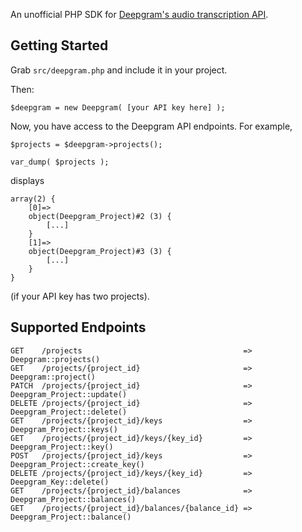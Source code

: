 An unofficial PHP SDK for [Deepgram's audio transcription API](https://developers.deepgram.com/api-reference/).

Getting Started
---------------
Grab `src/deepgram.php` and include it in your project.

Then:

```
$deepgram = new Deepgram( [your API key here] );
```

Now, you have access to the Deepgram API endpoints. For example,

```
$projects = $deepgram->projects();

var_dump( $projects );
```

displays

```
array(2) {
	[0]=>
	object(Deepgram_Project)#2 (3) {
		[...]
	}
	[1]=>
	object(Deepgram_Project)#3 (3) {
		[...]
	}
}
```

(if your API key has two projects).

Supported Endpoints
-------------------

```
GET    /projects                                    => Deepgram::projects()
GET    /projects/{project_id}                       => Deepgram::project()
PATCH  /projects/{project_id}                       => Deepgram_Project::update()
DELETE /projects/{project_id}                       => Deepgram_Project::delete()
GET    /projects/{project_id}/keys                  => Deepgram_Project::keys()
GET    /projects/{project_id}/keys/{key_id}         => Deepgram_Project::key()
POST   /projects/{project_id}/keys                  => Deepgram_Project::create_key()
DELETE /projects/{project_id}/keys/{key_id}         => Deepgram_Key::delete()
GET    /projects/{project_id}/balances              => Deepgram_Project::balances()
GET    /projects/{project_id}/balances/{balance_id} => Deepgram_Project::balance()
```